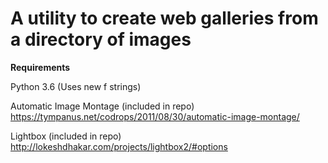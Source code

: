 A utility to create web galleries from a directory of images
============================================================

**Requirements**

Python 3.6 (Uses new f strings)

Automatic Image Montage (included in repo)
https://tympanus.net/codrops/2011/08/30/automatic-image-montage/

Lightbox (included in repo)
http://lokeshdhakar.com/projects/lightbox2/#options
